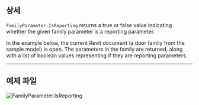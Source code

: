 ## 상세
`FamilyParameter.IsReporting` returns a true or false value indicating whether the given family parameter is a reporting parameter.

In the example below, the current Revit document (a door family from the sample model) is open. The parameters in the family are returned, along with a list of boolean values representing if they are reporting parameters.
___
## 예제 파일

![FamilyParameter.IsReporting](./Revit.Elements.FamilyParameter.IsReporting_img.jpg)
